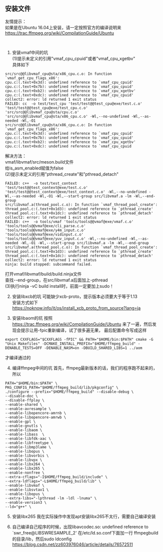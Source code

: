 安装文件
-----

友情提示：<br />
如果是在Ubuntu 16.04上安装，请一定按照官方的编译说明来<br />
https://trac.ffmpeg.org/wiki/CompilationGuide/Ubuntu <br />

<br />

1. 安装vmaf中间的坑 <br />
(1)提示未定义的引用"vmaf_cpu_cpuid"或者"vmaf_cpu_xgetbv" <br />
具体如下<br />
```
src/src@@libvmaf_cpu@sta/x86_cpu.c.o: In function `vmaf_get_cpu_flags_x86':
cpu.c:(.text+0x3d): undefined reference to `vmaf_cpu_cpuid'
cpu.c:(.text+0x7b): undefined reference to `vmaf_cpu_cpuid'
cpu.c:(.text+0xb2): undefined reference to `vmaf_cpu_xgetbv'
cpu.c:(.text+0xdc): undefined reference to `vmaf_cpu_cpuid'
collect2: error: ld returned 1 exit status
FAILED: cc  -o test/test_cpu 'test/test@@test_cpu@exe/test.c.o' 'test/test@@test_cpu@exe/test_cpu.c.o' 'src/src@@libvmaf_cpu@sta/cpu.c.o' 'src/src@@libvmaf_cpu@sta/x86_cpu.c.o' -Wl,--no-undefined -Wl,--as-needed -Wl,-O1  
src/src@@libvmaf_cpu@sta/x86_cpu.c.o: In function `vmaf_get_cpu_flags_x86':
cpu.c:(.text+0x3d): undefined reference to `vmaf_cpu_cpuid'
cpu.c:(.text+0x7b): undefined reference to `vmaf_cpu_cpuid'
cpu.c:(.text+0xb2): undefined reference to `vmaf_cpu_xgetbv'
cpu.c:(.text+0xdc): undefined reference to `vmaf_cpu_cpuid
```
解决方法：<br />
vmaf/libvmaf/src/meson.build文件<br />
给is_asm_enabled赋值为false <br />
(2)提示未定义的引用"pthread_create"和"pthread_detach"
```
FAILED: c++  -o test/test_context 'test/test@@test_context@exe/test.c.o' 'test/test@@test_context@exe/test_context.c.o' -Wl,--no-undefined -Wl,--as-needed -Wl,-O1 -Wl,--start-group src/libvmaf.a -lm -Wl,--end-group  
src/libvmaf.a(thread_pool.c.o): In function `vmaf_thread_pool_create':
thread_pool.c:(.text+0x1d3): undefined reference to `pthread_create'
thread_pool.c:(.text+0x1dc): undefined reference to `pthread_detach'
collect2: error: ld returned 1 exit status
FAILED: c++  -o tools/vmaf 'tools/tools@@vmaf@exe/vmaf.c.o' 'tools/tools@@vmaf@exe/cli_parse.c.o' 'tools/tools@@vmaf@exe/y4m_input.c.o' 'tools/tools@@vmaf@exe/vidinput.c.o' 'tools/tools@@vmaf@exe/yuv_input.c.o' -Wl,--no-undefined -Wl,--as-needed -Wl,-O1 -Wl,--start-group src/libvmaf.a -lm -Wl,--end-group  
src/libvmaf.a(thread_pool.c.o): In function `vmaf_thread_pool_create':
thread_pool.c:(.text+0x1d3): undefined reference to `pthread_create'
thread_pool.c:(.text+0x1dc): undefined reference to `pthread_detach'
collect2: error: ld returned 1 exit status
ninja: build stopped: subcommand failed.
```
打开vmaf/libvmaf/build/build.ninja文件<br />
查找--end-group，在src/libvmaf.a后面加上-pthread<br />
(3)执行ninja -vC build install时，前面一定要加上sudo！ <br />

2. 安装libxcb的坑
可能缺少xcb-proto，提示版本必须要大于等于1.13<br />
安装方式如下 <br />
https://noknow.info/it/os/install_xcb_proto_from_source?lang=ja

3. 安装libaom的坑
按照 https://trac.ffmpeg.org/wiki/CompilationGuide/Ubuntu 来了一遍，然后发现会提示让用-fpic重新编译，试了很多遍无果，
最后配置命令写成这样
```
export CXXFLAGS="$CXXFLAGS -fPIC" && PATH="$HOME/bin:$PATH" cmake -G "Unix Makefiles" -DCMAKE_INSTALL_PREFIX="$HOME/ffmpeg_build" -DENABLE_TESTS=OFF -DENABLE_NASM=on -DBUILD_SHARED_LIBS=1 ../aom
```
才编译通过的

4. 编译ffmpeg中间的坑
首先，ffmpeg最新版本的话，我们的程序跑不起来的，所以
```
PATH="$HOME/bin:$PATH" \ 
PKG_CONFIG_PATH="$HOME/ffmpeg_build/lib/pkgconfig" \ 
./configure --prefix="$HOME/ffmpeg_build" --disable-debug \ 
--disable-doc \ 
--disable-ffplay \ 
--enable-shared \ 
--enable-avresample \ 
--enable-libopencore-amrnb \ 
--enable-libopencore-amrwb \ 
--enable-gpl \ 
--enable-gnutls \ 
--enable-libaom \ 
--enable-libass  \ 
--enable-libfdk-aac \
--enable-libfreetype \
--enable-libmp3lame \
--enable-libopus \ 
--enable-libvorbis \ 
--enable-libvpx \ 
--enable-libx264 \ 
--enable-libx265 \ 
--enable-nonfree \ 
--extra-cflags="-I$HOME/ffmpeg_build/include" \
--extra-ldflags="-L$HOME/ffmpeg_build/lib" \ 
--enable-libvmaf \ 
--enable-libsvtav1 \ 
--enable-libopus \ 
--extra-libs="-lpthread -lm -ldl -lnuma" \ 
--enable-version3 \ 
--ld="g++" \
```
5. 安装libx265
我在实际操作中发现apt安装libx265不太行，需要自己编译安装

6. 自己编译自己程序的时候，出现libavcodec.so: undefined reference to `swr_free@LIBSWRESAMPLE_2'
在/etc/ld.so.conf下面加一行 ffmpegbuild的目录/lib，然后sudo ldconfig<br />
https://blog.csdn.net/zz603976046/article/details/76572511
